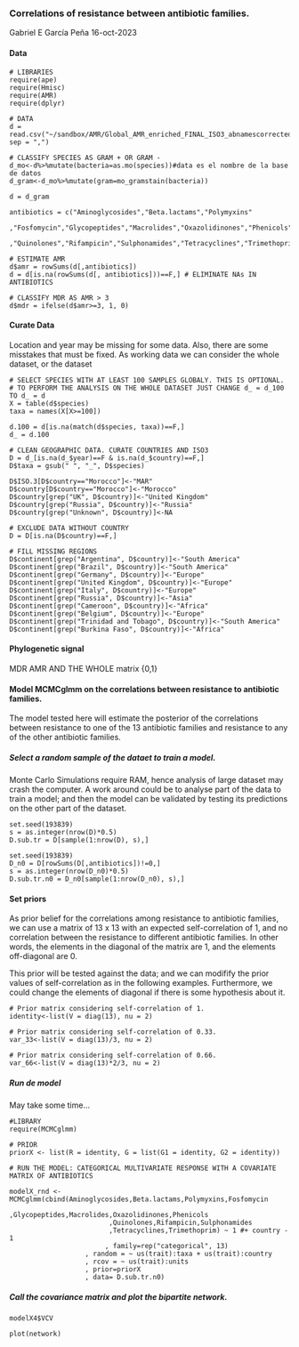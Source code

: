 ### Correlations of resistance between antibiotic families.
Gabriel E García Peña 16-oct-2023

#### Data
~~~
# LIBRARIES
require(ape)
require(Hmisc)
require(AMR)
require(dplyr)

# DATA
d = read.csv("~/sandbox/AMR/Global_AMR_enriched_FINAL_ISO3_abnamescorrected.csv", sep = ",")

# CLASSIFY SPECIES AS GRAM + OR GRAM -
d_mo<-d%>%mutate(bacteria=as.mo(species))#data es el nombre de la base de datos
d_gram<-d_mo%>%mutate(gram=mo_gramstain(bacteria))

d = d_gram

antibiotics = c("Aminoglycosides","Beta.lactams","Polymyxins"
                ,"Fosfomycin","Glycopeptides","Macrolides","Oxazolidinones","Phenicols"      
                ,"Quinolones","Rifampicin","Sulphonamides","Tetracyclines","Trimethoprim")

# ESTIMATE AMR
d$amr = rowSums(d[,antibiotics])
d = d[is.na(rowSums(d[, antibiotics]))==F,] # ELIMINATE NAs IN ANTIBIOTICS

# CLASSIFY MDR AS AMR > 3
d$mdr = ifelse(d$amr>=3, 1, 0)
~~~

#### Curate Data
Location and year may be missing for some data. Also, there are some misstakes that must be fixed.
As working data we can consider the whole dataset, or the dataset 

~~~
# SELECT SPECIES WITH AT LEAST 100 SAMPLES GLOBALY. THIS IS OPTIONAL.
# TO PERFORM THE ANALYSIS ON THE WHOLE DATASET JUST CHANGE d_ = d_100 TO d_ = d  
X = table(d$species)
taxa = names(X[X>=100])

d.100 = d[is.na(match(d$species, taxa))==F,]
d_ = d.100

# CLEAN GEOGRAPHIC DATA. CURATE COUNTRIES AND ISO3
D = d_[is.na(d_$year)==F & is.na(d_$country)==F,]
D$taxa = gsub(" ", "_", D$species)

D$ISO.3[D$country=="Morocco"]<-"MAR"
D$country[D$country=="Morocco"]<-"Morocco"
D$country[grep("UK", D$country)]<-"United Kingdom"
D$country[grep("Russia", D$country)]<-"Russia"
D$country[grep("Unknown", D$country)]<-NA

# EXCLUDE DATA WITHOUT COUNTRY
D = D[is.na(D$country)==F,]

# FILL MISSING REGIONS
D$continent[grep("Argentina", D$country)]<-"South America"
D$continent[grep("Brazil", D$country)]<-"South America"
D$continent[grep("Germany", D$country)]<-"Europe"
D$continent[grep("United Kingdom", D$country)]<-"Europe"
D$continent[grep("Italy", D$country)]<-"Europe"
D$continent[grep("Russia", D$country)]<-"Asia"
D$continent[grep("Cameroon", D$country)]<-"Africa"
D$continent[grep("Belgium", D$country)]<-"Europe"
D$continent[grep("Trinidad and Tobago", D$country)]<-"South America"
D$continent[grep("Burkina Faso", D$country)]<-"Africa"
~~~


#### Phylogenetic signal
 MDR
 AMR
 AND THE WHOLE matrix {0,1}

#### Model MCMCglmm on the correlations between resistance to antibiotic families.
The model tested here will estimate the posterior of the correlations between resistance to one of the 13 antibiotic families and resistance to any of the other antibiotic families. 


##### Select a random sample of the dataet to train a model.
Monte Carlo Simulations require RAM, hence analysis of large dataset may crash the computer. A work around could be to analyse part of the data to train a model; and then the model can be validated by testing its predictions on the other part of the dataset.

~~~~
set.seed(193839)
s = as.integer(nrow(D)*0.5)
D.sub.tr = D[sample(1:nrow(D), s),]

set.seed(193839)
D_n0 = D[rowSums(D[,antibiotics])!=0,]
s = as.integer(nrow(D_n0)*0.5)
D.sub.tr.n0 = D_n0[sample(1:nrow(D_n0), s),]

~~~~


#### Set priors
As prior belief for the correlations among resistance to antibiotic families, we can use a matrix of 13 x 13 with an expected self-correlation of 1, and no correlation between the resistance to different antibiotic families. In other words, the elements in the diagonal of the matrix are 1, and the elements off-diagonal are 0. 

This prior will be tested against the data; and we can modifify the prior values of self-correlation as in the following examples.
Furthermore, we could change the elements of diagonal if there is some hypothesis about it.

~~~
# Prior matrix considering self-correlation of 1.
identity<-list(V = diag(13), nu = 2)

# Prior matrix considering self-correlation of 0.33.
var_33<-list(V = diag(13)/3, nu = 2)

# Prior matrix considering self-correlation of 0.66.
var_66<-list(V = diag(13)*2/3, nu = 2)

~~~
##### Run de model
May take some time...
~~~
#LIBRARY
require(MCMCglmm)

# PRIOR
priorX <- list(R = identity, G = list(G1 = identity, G2 = identity))

# RUN THE MODEL: CATEGORICAL MULTIVARIATE RESPONSE WITH A COVARIATE MATRIX OF ANTIBIOTICS

modelX_rnd <-MCMCglmm(cbind(Aminoglycosides,Beta.lactams,Polymyxins,Fosfomycin
                         ,Glycopeptides,Macrolides,Oxazolidinones,Phenicols
                         ,Quinolones,Rifampicin,Sulphonamides
                         ,Tetracyclines,Trimethoprim) ~ 1 #+ country - 1
                        , family=rep("categorical", 13)
                   , random = ~ us(trait):taxa + us(trait):country
                   , rcov = ~ us(trait):units
                   , prior=priorX
                   , data= D.sub.tr.n0)
~~~

##### Call the covariance matrix and plot the bipartite network.

~~~
modelX4$VCV

plot(network)
~~~

